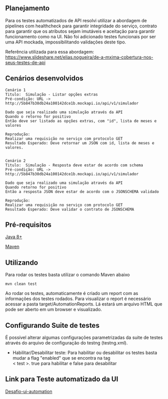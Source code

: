 ## Planejamento
Para os testes automatizados de API resolvi utilizar a abordagem de pipelines
com healthcheck para garantir integridade do serviço, contrato para garantir 
que os atributos sejam imutáveis e aceitação para garantir funcionamento como na
UI. Não foi adicionado testes funcionais por ser uma API mockada,
 impossibilitando validações deste tipo.

Referência utilizada para essa abordagem: https://www.slideshare.net/elias.nogueira/de-a-mxima-cobertura-nos-seus-testes-de-api 

## Cenários desenvolvidos
```
Cenário 1 
Titulo:  Simulação - Listar opções extras 
Pré-condição: URL -> http://5b847b30db24a100142dce1b.mockapi.io/api/v1/simulador

Dado que seja realizado uma simulação através da API
Quando o retorno for positivo
Então deve ser listado as opções extras, com "id", lista de meses e valores

Reprodução:
Realizar uma requisição no serviço com protocolo GET
Resultado Esperado: Deve retornar um JSON com id, lista de meses e valores.


Cenário 2
Titulo:  Simulação - Resposta deve estar de acordo com schema
Pré-condição: URL -> http://5b847b30db24a100142dce1b.mockapi.io/api/v1/simulador

Dado que seja realizado uma simulação através da API
Quando retorno for positivo
Então a resposta JSON deve estar de acordo com o JSONSCHEMA validado

Reprodução:
Realizar uma requisição no serviço com protocolo GET
Resultado Esperado: Deve validar o contrato de JSONSCHEMA
```

## Pré-requisitos
[Java 8+](https://www.oracle.com/technetwork/pt/java/javase/downloads/jre8-downloads-2133155.html)
   
[Maven](https://maven.apache.org/)

## Utilizando
Para rodar os testes basta utilizar o comando Maven abaixo
```
mvn clean test
```
Ao rodar os testes, automaticamente é criado um report com as informações dos testes
rodados.
Para visualizar o report é necessário acessar a pasta target/AutomationReports. 
Lá estará um arquivo HTML que pode ser aberto em um browser e visualizado.

## Configurando Suite de testes
É possível alterar algumas configurações parametrizadas da suite de testes 
através do arquivo de configuração do testng (testng.xml).
- Habilitar/Desabilitar teste: Para habilitar ou desabilitar os testes basta mudar a flag
"enabled" que se encontra na tag    
< test >. true para habilitar e false para desabilitar

## Link para Teste automatizado da UI
[Desafio-ui-automation](https://github.com/MateusPasqualini/desafio-ui-automation)
